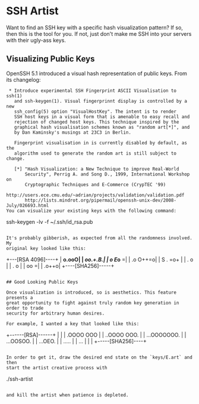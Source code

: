 # SSH Artist

Want to find an SSH key with a specific hash visualization pattern? If so, then
this is the tool for you. If not, just don't make me SSH into your servers with
their ugly-ass keys.

## Visualizing Public Keys

OpenSSH 5.1 introduced a visual hash representation of public keys. From its changelog:

```
 * Introduce experimental SSH Fingerprint ASCII Visualisation to ssh(1)
   and ssh-keygen(1). Visual fingerprinnt display is controlled by a new
   ssh_config(5) option "VisualHostKey". The intent is to render
   SSH host keys in a visual form that is amenable to easy recall and
   rejection of changed host keys. This technique inspired by the
   graphical hash visualisation schemes known as "random art[*]", and
   by Dan Kaminsky's musings at 23C3 in Berlin.

   Fingerprint visualisation in is currently disabled by default, as the
   algorithm used to generate the random art is still subject to change.

   [*] "Hash Visualization: a New Technique to improve Real-World
       Security", Perrig A. and Song D., 1999, International Workshop on
       Cryptographic Techniques and E-Commerce (CrypTEC '99)
       http://users.ece.cmu.edu/~adrian/projects/validation/validation.pdf
       http://lists.mindrot.org/pipermail/openssh-unix-dev/2008-July/026693.html
You can visualize your existing keys with the following command:

```
ssh-keygen -lv -f ~/.ssh/id_rsa.pub
```

It's probably gibberish, as expected from all the randomness involved. My
original key looked like this:

```
+---[RSA 4096]----+
|          **o.ooO|
|         *oo.+.B.|
|        o E*o** =|
|         .o O++=o|
|        S  . =o+ |
|            . o  |
|             . o |
|            oo  =|
|            .o++o|
+----[SHA256]-----+
```

## Good Looking Public Keys

Once visualization is introduced, so is aesthetics. This feature presents a
great opportunity to fight against truly random key generation in order to trade
security for arbitrary human desires.

For example, I wanted a key that looked like this:

```
+------[RSA]------+
|                 |
|  .OOOO    OOO   |
|  ..OOOO  OOO.   |
|  ...OOOOOOO.    |
|   ...OOSOO.     |
|    ...OEO.      |
|     .....       |
|      ...        |
|                 |
+-----[SHA256]----+
```

In order to get it, draw the desired end state on the `keys/E.art` and then
start the artist creative process with

```
./ssh-artist
```

and kill the artist when patience is depleted.
